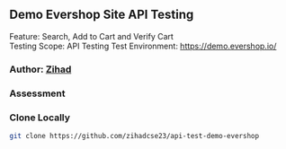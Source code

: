 ## Demo Evershop Site API Testing

Feature: Search, Add to Cart and Verify Cart <br>
Testing Scope: API Testing
Test Environment: https://demo.evershop.io/

### Author: [Zihad](https://github.com/zihadcse23)


### Assessment

### Clone Locally
```bash 
git clone https://github.com/zihadcse23/api-test-demo-evershop
```
